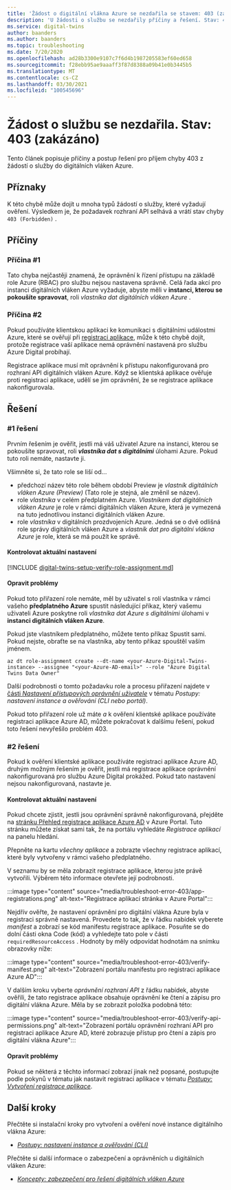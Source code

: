 ```yaml
---
title: 'Žádost o digitální vlákna Azure se nezdařila se stavem: 403 (zakázáno)'
description: 'U žádosti o službu se nezdařily příčiny a řešení. Stav: 403 (zakázáno) u digitálních vláken Azure.'
ms.service: digital-twins
author: baanders
ms.author: baanders
ms.topic: troubleshooting
ms.date: 7/20/2020
ms.openlocfilehash: ad28b3300e9107c7f6d4b1987205583ef60ed658
ms.sourcegitcommit: f28ebb95ae9aaaff3f87d8388a09b41e0b3445b5
ms.translationtype: MT
ms.contentlocale: cs-CZ
ms.lasthandoff: 03/30/2021
ms.locfileid: "100545696"
---
```

# <a name="service-request-failed-status-403-forbidden"></a>Žádost o službu se nezdařila. Stav: 403 (zakázáno)

Tento článek popisuje příčiny a postup řešení pro příjem chyby 403 z žádostí o služby do digitálních vláken Azure. 

## <a name="symptoms"></a>Příznaky

K této chybě může dojít u mnoha typů žádostí o služby, které vyžadují ověření. Výsledkem je, že požadavek rozhraní API selhává a vrátí stav chyby `403 (Forbidden)` .

## <a name="causes"></a>Příčiny

### <a name="cause-1"></a>Příčina #1

Tato chyba nejčastěji znamená, že oprávnění k řízení přístupu na základě role Azure (RBAC) pro službu nejsou nastavena správně. Celá řada akcí pro instanci digitálních vláken Azure vyžaduje, abyste měli v **instanci, kterou se pokoušíte spravovat**, roli *vlastníka dat digitálních vláken Azure* . 

### <a name="cause-2"></a>Příčina #2

Pokud používáte klientskou aplikaci ke komunikaci s digitálními událostmi Azure, které se ověřují při [registraci aplikace](how-to-create-app-registration.md), může k této chybě dojít, protože registrace vaší aplikace nemá oprávnění nastavená pro službu Azure Digital probíhají.

Registrace aplikace musí mít oprávnění k přístupu nakonfigurovaná pro rozhraní API digitálních vláken Azure. Když se klientská aplikace ověřuje proti registraci aplikace, udělí se jim oprávnění, že se registrace aplikace nakonfigurovala.

## <a name="solutions"></a>Řešení

### <a name="solution-1"></a>#1 řešení

Prvním řešením je ověřit, jestli má váš uživatel Azure na instanci, kterou se pokoušíte spravovat, roli _**vlastníka dat s digitálními**_ úlohami Azure. Pokud tuto roli nemáte, nastavte ji.

Všimněte si, že tato role se liší od...
* předchozí název této role během období Preview je *vlastník digitálních vláken Azure (Preview)* (Tato role je stejná, ale změnil se název).
* role *vlastníka* v celém předplatném Azure. *Vlastníkem dat digitálních vláken Azure* je role v rámci digitálních vláken Azure, která je vymezená na tuto jednotlivou instanci digitálních vláken Azure.
* role *vlastníka* v digitálních prozdvojeních Azure. Jedná se o dvě odlišná role správy digitálních vláken Azure a *vlastník dat pro digitální vlákna Azure* je role, která se má použít ke správě.

#### <a name="check-current-setup"></a>Kontrolovat aktuální nastavení

[!INCLUDE [digital-twins-setup-verify-role-assignment.md](../../includes/digital-twins-setup-verify-role-assignment.md)]

#### <a name="fix-issues"></a>Opravit problémy 

Pokud toto přiřazení role nemáte, měl by uživatel s rolí vlastníka v rámci vašeho **předplatného Azure** spustit následující příkaz, který vašemu uživateli Azure poskytne roli *vlastníka dat Azure s digitálními* úlohami v **instanci digitálních vláken Azure**. 

Pokud jste vlastníkem předplatného, můžete tento příkaz Spustit sami. Pokud nejste, obraťte se na vlastníka, aby tento příkaz spouštěl vaším jménem.

```azurecli-interactive
az dt role-assignment create --dt-name <your-Azure-Digital-Twins-instance> --assignee "<your-Azure-AD-email>" --role "Azure Digital Twins Data Owner"
```

Další podrobnosti o tomto požadavku role a procesu přiřazení najdete v [části *Nastavení přístupových oprávnění uživatele*](how-to-set-up-instance-CLI.md#set-up-user-access-permissions) v tématu *Postupy: nastavení instance a ověřování (CLI nebo portál)*.

Pokud toto přiřazení role už máte *a* k ověření klientské aplikace používáte registraci aplikace Azure AD, můžete pokračovat k dalšímu řešení, pokud toto řešení nevyřešilo problém 403.

### <a name="solution-2"></a>#2 řešení

Pokud k ověření klientské aplikace používáte registraci aplikace Azure AD, druhým možným řešením je ověřit, jestli má registrace aplikace oprávnění nakonfigurovaná pro službu Azure Digital prokážed. Pokud tato nastavení nejsou nakonfigurovaná, nastavte je.

#### <a name="check-current-setup"></a>Kontrolovat aktuální nastavení

Pokud chcete zjistit, jestli jsou oprávnění správně nakonfigurovaná, přejděte na [stránku Přehled registrace aplikace Azure AD](https://portal.azure.com/#blade/Microsoft_AAD_IAM/ActiveDirectoryMenuBlade/RegisteredApps) v Azure Portal. Tuto stránku můžete získat sami tak, že na portálu vyhledáte *Registrace aplikací* na panelu hledání.

Přepněte na kartu *všechny aplikace* a zobrazte všechny registrace aplikací, které byly vytvořeny v rámci vašeho předplatného.

V seznamu by se měla zobrazit registrace aplikace, kterou jste právě vytvořili. Výběrem této informace otevřete její podrobnosti.

:::image type="content" source="media/troubleshoot-error-403/app-registrations.png" alt-text="Registrace aplikací stránka v Azure Portal":::

Nejdřív ověřte, že nastavení oprávnění pro digitální vlákna Azure byla v registraci správně nastavená. Provedete to tak, že v řádku nabídek vyberete *manifest* a zobrazí se kód manifestu registrace aplikace. Posuňte se do dolní části okna Code (kód) a vyhledejte tato pole v části `requiredResourceAccess` . Hodnoty by měly odpovídat hodnotám na snímku obrazovky níže:

:::image type="content" source="media/troubleshoot-error-403/verify-manifest.png" alt-text="Zobrazení portálu manifestu pro registraci aplikace Azure AD":::

V dalším kroku vyberte *oprávnění rozhraní API* z řádku nabídek, abyste ověřili, že tato registrace aplikace obsahuje oprávnění ke čtení a zápisu pro digitální vlákna Azure. Měla by se zobrazit položka podobná této:

:::image type="content" source="media/troubleshoot-error-403/verify-api-permissions.png" alt-text="Zobrazení portálu oprávnění rozhraní API pro registraci aplikace Azure AD, které zobrazuje přístup pro čtení a zápis pro digitální vlákna Azure":::

#### <a name="fix-issues"></a>Opravit problémy

Pokud se některá z těchto informací zobrazí jinak než popsané, postupujte podle pokynů v tématu jak nastavit registraci aplikace v tématu [*Postupy: Vytvoření registrace aplikace*](how-to-create-app-registration.md).

## <a name="next-steps"></a>Další kroky

Přečtěte si instalační kroky pro vytvoření a ověření nové instance digitálního vlákna Azure:
* [*Postupy: nastavení instance a ověřování (CLI)*](how-to-set-up-instance-cli.md)

Přečtěte si další informace o zabezpečení a oprávněních u digitálních vláken Azure:
* [*Koncepty: zabezpečení pro řešení digitálních vláken Azure*](concepts-security.md)

